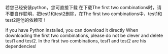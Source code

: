 若您已经安装python，您可直接下载
在下载The first two combinations时，请不要自作聪明，把test1和test2删除，在The first two combinations中，test1和test2是他的依赖项！

If you have Python installed, you can download it directly
When downloading the first two combinations, please do not be clever and delete test1 and test2. In the first two combinations, test1 and test2 are his dependencies!
